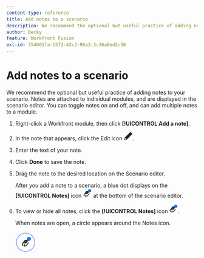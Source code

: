 ```yaml
---
content-type: reference
title: Add notes to a scenario
description: We recommend the optional but useful practice of adding notes about each module.
author: Becky
feature: Workfront Fusion
exl-id: 754601fa-b572-42c2-96a3-3c36a8ed2c56
---
```

# Add notes to a scenario

We recommend the optional but useful practice of adding notes to your scenario. Notes are attached to individual modules, and are displayed in the scenario editor. You can toggle notes on and off, and can add multiple notes to a module.

1. Right-click a Workfront module, then click **[!UICONTROL Add a note]**.
1. In the note that appears, click the Edit icon ![Edit icon](assets/edit-note.png).
1. Enter the text of your note.
1. Click **Done** to save the note.
1. Drag the note to the desired location on the Scenario editor.

     After you add a note to a scenario, a blue dot displays on the **[!UICONTROL Notes]** icon ![Notes icon with dot](assets/notes-icon-w-dot.png) at the bottom of the scenario editor.

1. To view or hide all notes, click the **[!UICONTROL Notes]** icon ![Notes icon with dot](assets/notes-icon-w-dot.png). 
   
   When notes are open, a circle appears around the Notes icon.

   ![Notes icon with circle](assets/notes-icon-with-circle.png)
